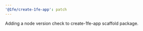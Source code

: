 ```yaml
---
'@1fe/create-1fe-app': patch
---
```


Adding a node version check to create-1fe-app scaffold package.
